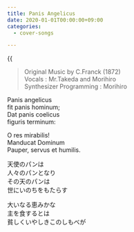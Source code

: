```yaml
---
title: Panis Angelicus
date: 2020-01-01T00:00:00+09:00
categories:
  - cover-songs

---
```

{{<audio panisf>}}

>Original Music by C.Franck (1872)  
> Vocals : Mr.Takeda and Morihiro  
> Synthesizer Programming : Morihiro  

Panis angelicus  
fit panis hominum;  
Dat panis coelicus  
figuris terminum:  

O res mirabilis!  
Manducat Dominum  
Pauper, servus et humilis.

天使のパンは  
人々のパンとなり  
その天のパンは  
世にいのちをもたらす

大いなる恵みかな  
主を食するとは  
貧しくいやしきこのしもべが  